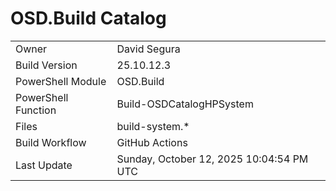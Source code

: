 ﻿# OSD.Build Catalog

| | |
|-|-|
| Owner | David Segura |
| Build Version | 25.10.12.3 |
| PowerShell Module | OSD.Build |
| PowerShell Function | Build-OSDCatalogHPSystem |
| Files | build-system.* |
| Build Workflow | GitHub Actions |
| Last Update | Sunday, October 12, 2025 10:04:54 PM UTC |

